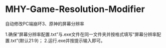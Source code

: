 # MHY-Game-Resolution-Modifier
自动修改PC端崩坏3、原神的屏幕分辨率

1.确保“屏幕分辨率配置.txt”与.exe文件在同一文件夹并按格式填写“屏幕分辨率配置.txt”(默认21:9)；
2.运行.exe并按提示输入即可。
